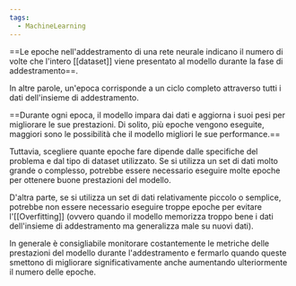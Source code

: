 ```yaml
---
tags:
  - MachineLearning
---
```

==Le epoche nell'addestramento di una rete neurale indicano il numero di volte che l'intero [[dataset]] viene presentato al modello durante la fase di addestramento==.

In altre parole, un'epoca corrisponde a un ciclo completo attraverso tutti i dati dell'insieme di addestramento.

==Durante ogni epoca, il modello impara dai dati e aggiorna i suoi pesi per migliorare le sue prestazioni. Di solito, più epoche vengono eseguite, maggiori sono le possibilità che il modello migliori le sue performance.==

Tuttavia, scegliere quante epoche fare dipende dalle specifiche del problema e dal tipo di dataset utilizzato. Se si utilizza un set di dati molto grande o complesso, potrebbe essere necessario eseguire molte epoche per ottenere buone prestazioni del modello.

D'altra parte, se si utilizza un set di dati relativamente piccolo o semplice, potrebbe non essere necessario eseguire troppe epoche per evitare l'[[Overfitting]] (ovvero quando il modello memorizza troppo bene i dati dell'insieme di addestramento ma generalizza male su nuovi dati).

In generale è consigliabile monitorare costantemente le metriche delle prestazioni del modello durante l'addestramento e fermarlo quando queste smettono di migliorare significativamente anche aumentando ulteriormente il numero delle epoche.